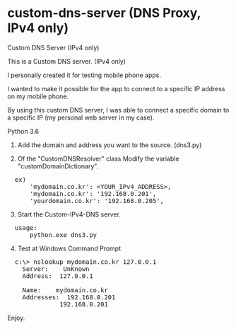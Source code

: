 # custom-dns-server (DNS Proxy, IPv4 only)
Custom DNS Server (IPv4 only)

This is a Custom DNS server. (IPv4 only)

I personally created it for testing mobile phone apps.

I wanted to make it possible for the app to connect to a specific IP address on my mobile phone.

By using this custom DNS server, I was able to connect a specific domain to a specific IP (my personal web server in my case).



Python 3.6

1. Add the domain and address you want to the source. (dns3.py)

2. Of the "CustomDNSResolver" class Modify the variable "customDomainDictionary".
<pre>
  ex)
      'mydomain.co.kr': &lt;YOUR_IPv4_ADDRESS&gt;,
      'mydomain.co.kr': '192.168.0.201',
      'yourdomain.co.kr': '192.168.0.205',
</pre>

3. Start the Custom-IPv4-DNS server.
<pre>
  usage: 
      python.exe dns3.py
</pre>
  
4. Test at Windows Command Prompt
<pre>
  c:\&gt; nslookup mydomain.co.kr 127.0.0.1
    Server:    UnKnown
    Address:  127.0.0.1

    Name:    mydomain.co.kr
    Addresses:  192.168.0.201
              192.168.0.201
</pre>


Enjoy.
